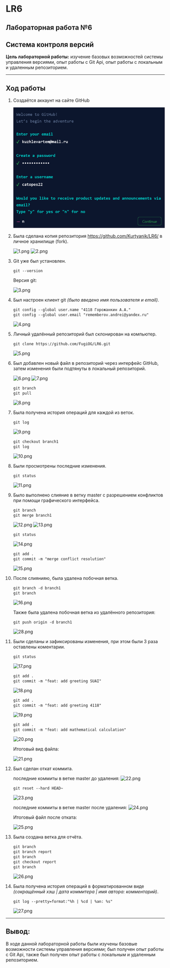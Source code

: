 # **LR6**

## Лабораторная работа №6
## Система контроля версий

**Цель лабораторной работы:**
изучение базовых возможностей системы управления версиями, опыт работы с Git Api, опыт работы с локальным и удаленным репозиторием.

------------

## Ход работы
1. Создаётся аккаунт на сайте GitHub

    ![1.png][def]
2. Была сделана копия репозитория https://github.com/Kurtyanik/LR6/ в личное хранилище (fork).

    ![1.png](./assets/1.png)
    ![2.png](./assets/2.png)
3. Git уже был установлен.

    ```console
    git --version
    ```
    Версия git:
    
    ![3.png](./assets/3.png)
4. Был настроен клиент git *(было введено имя пользователя и email)*.

    ```console
    git config --global user.name "4118 Горожанкин А.А."
    git config --global user.email "rememberov.andrei@yandex.ru"
    ```
    ![4.png](./assets/4.png)
5. Личный удалённый репозиторий был склонирован на компьютер.

    ```console
    git clone https://github.com/FugiOG/LR6.git
    ```
    ![5.png](./assets/5.png)
6. Был добавлен новый файл в репозиторий через интерфейс GitHub, затем изменения были подтянуты в локальный репозиторий.

    ![6.png](./assets/6.png)
    ![7.png](./assets/7.png)
    ```console
    git branch
    git pull
    ```
    ![8.png](./assets/8.png)
7. Была получена история операций для каждой из веток.

    ```console
    git log
    ```
    ![9.png](./assets/9.png)
    ```console
    git checkout branch1
    git log
    ```
    ![10.png](./assets/10.png)
8. Были просмотрены последние изменения.

    ```console
    git status
    ```
    ![11.png](./assets/11.png)
9.  Было выполнено слияние в ветку master с разрешением конфликтов при помощи графического интерфейса.

    ```console
    git branch
    git merge branch1
    ```
    ![12.png](./assets/12.png)
    ![13.png](./assets/13.png)
    ```console
    git status
    ```
    ![14.png](./assets/14.png)
    ```console
    git add .
    git commit -m "merge conflict resolution"
    ```
    ![15.png](./assets/15.png)
10. После слиянияю, была удалена побочная ветка.

    ```console
    git branch -d branch1
    git branch
    ```
    ![16.png](./assets/16.png)

    Также была удалена побочная ветка из удалённого репозитория:

    ```console
    git push origin -d branch1
    ```
    ![28.png](./assets/28.png)
11. Были сделаны и зафиксированы изменения, при этом были 3 раза оставлены коментарии.

    ```console
    git status
    ```
    ![17.png](./assets/17.png)

    ```console
    git add .
    git commit -m "feat: add greeting SUAI"
    ```
    ![18.png](./assets/18.png)

    ```console
    git add .
    git commit -m "feat: add greeting 4118"
    ```
    ![19.png](./assets/19.png)

     ```console
    git add .
    git commit -m "feat: add mathematical calculation"
    ```
    ![20.png](./assets/20.png)

    Итоговый вид файла:

    ![21.png](./assets/21.png)
12. Был сделан откат коммита.

    последние коммиты в ветке master до удаления:
        ![22.png](./assets/22.png)

    ```console
    git reset --hard HEAD~
    ```
    ![23.png](./assets/23.png)

    последние коммиты в ветке master после удаления:
        ![24.png](./assets/24.png)
    
    Итоговый файл после отката:

    ![25.png](./assets/25.png)
13. Была создана ветка для отчёта.

    ```console
    git branch
    git branch report
    git branch
    git checkout report
    git branch
    ```
    ![26.png](./assets/26.png)
14. Была получена история операций в форматированном виде *(сокращённый хэш | дата коммитера | имя автора: комментарий)*.

    ```console
    git log --pretty=format:"%h | %cd | %an: %s"
    ```
    ![27.png](./assets/27.png)

--------

## Вывод: 
В ходе данной лабораторной работы были изучены базовые возможности системы управления версиями; был получен опыт работы с Git Api, также был получен опыт работы с локальным и удаленным репозиторием.

[def]: ./images/1.png
